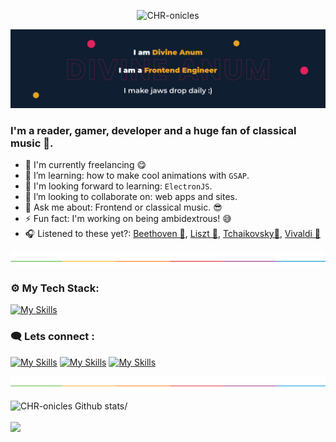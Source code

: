 <p align="center"> <img src="https://komarev.com/ghpvc/?username=CHR-onicles&label=Profile%20views&color=E0245E&style=flat" alt="CHR-onicles" /> </p>

![Header-image](images/cover.jpg)

<h3 align="left">I'm a reader, gamer, developer and a huge fan of classical music 🎼.</h3>

- 🔭 I'm currently freelancing 😋
- 🌱 I’m learning: how to make cool animations with `GSAP`.
- 🏁 I'm looking forward to learning: `ElectronJS`.
- 👯 I’m looking to collaborate on: web apps and sites.
- 💬 Ask me about: Frontend or classical music. 😎
- ⚡ Fun fact: I'm working on being ambidextrous! 😅
- 🎧 Listened to these yet?: [Beethoven 🎵](https://www.youtube.com/watch?v=BV7RkEL6oRc),
  [Liszt 🎵](https://www.youtube.com/watch?v=H1Dvg2MxQn8),
  [Tchaikovsky🎵](https://www.youtube.com/watch?v=sdduPpnqre4),
  [Vivaldi 🎵](https://www.youtube.com/watch?v=H_3JiTfmuzg)

![Split-section](images/split%20section.png)

<h3 align="left">⚙ My Tech Stack:</h3>

[![My Skills](https://skillicons.dev/icons?i=python,qt,mysql,sqlite,mongodb,html,css,sass,styledcomponents,js,typescript,react,nodejs,graphql&theme=dark)](https://skillicons.dev)

<h3>🗨 Lets connect :</h3>

[![My Skills](https://skillicons.dev/icons?i=linkedin&theme=dark)](https://linkedin.com/in/divineanum)
[![My Skills](https://skillicons.dev/icons?i=twitter&theme=dark)](https://twitter.com/OniclesChr?s=09chr)
[![My Skills](https://skillicons.dev/icons?i=discord&theme=dark)]("https://discordapp.com/users/475709262883061762)

![Split-section](images/split%20section.png)

<div style="display: flex; flex-direction: column;">
    <a><img height=200 src="https://github-readme-stats.vercel.app/api?username=CHR-onicles&show_icons=true&include_all_commits=true&theme=dracula&count_private=true" alt="CHR-onicles Github stats/"></a>
    <br />
    <a><img height=200 src="https://github-readme-streak-stats.herokuapp.com/?user=CHR-onicles&theme=dracula" /></a>
    <br />
</div>

<!-- ![Split-section](images/split%20section.png)

<img width="500" src="https://metrics.lecoq.io/CHR-onicles" alt="Github Metrics"> -->
